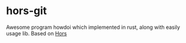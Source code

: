 # hors-git

Awesome program howdoi which implemented in rust, along with easily usage lib. Based on [Hors](https://github.com/WindSoilder/hors)
